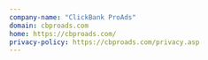 ```yaml
---
company-name: "ClickBank ProAds"
domain: cbproads.com
home: https://cbproads.com/
privacy-policy: https://cbproads.com/privacy.asp
---
```




